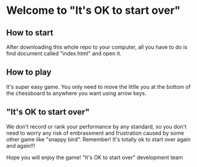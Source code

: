 # Welcome to "It's OK to start over"


## How to start
After downloading this whole repo to your computer, all you have to do is find document called "index.html" and open it. 

## How to play
It's super easy game. You only need to move the little you at the bottom of the chessboard to anywhere you want using arrow keys. 

## "It's OK to start over"
We don't record or rank your performance by any standard, so you don't need to worry any risk of embrassment and frustration caused by some other game like "snappy bird". Remember! It's totally ok to start over again and again!!!


Hope you will enjoy the game!
"It's OK to start over" development team  